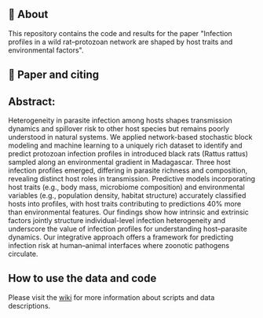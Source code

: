 ## :wave: About
This repository contains the code and results for the paper "Infection profiles in a wild rat–protozoan network are shaped by host traits and environmental factors".

## :page_facing_up: Paper and citing


## Abstract:
Heterogeneity in parasite infection among hosts shapes transmission dynamics and spillover risk to other host species but remains poorly understood in natural systems. We applied network-based stochastic block modeling and machine learning to a uniquely rich dataset to identify and predict protozoan infection profiles in introduced black rats (Rattus rattus) sampled along an environmental gradient in Madagascar. Three host infection profiles emerged, differing in parasite richness and composition, revealing distinct host roles in transmission. Predictive models incorporating host traits (e.g., body mass, microbiome composition) and environmental variables (e.g., population density, habitat structure) accurately classified hosts into profiles, with host traits contributing to predictions 40% more than environmental features. Our findings show how intrinsic and extrinsic factors jointly structure individual-level infection heterogeneity and underscore the value of infection profiles for understanding host–parasite dynamics. Our integrative approach offers a framework for predicting infection risk at human–animal interfaces where zoonotic pathogens circulate.

## How to use the data and code
Please visit the [wiki](https://github.com/MadagascarEEID/rat_protozoa_infection_profiles/wiki) for more information about scripts and data descriptions.


